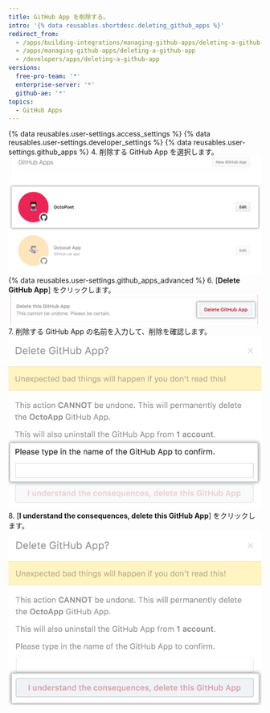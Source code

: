 ```yaml
---
title: GitHub App を削除する。
intro: '{% data reusables.shortdesc.deleting_github_apps %}'
redirect_from:
  - /apps/building-integrations/managing-github-apps/deleting-a-github-app/
  - /apps/managing-github-apps/deleting-a-github-app
  - /developers/apps/deleting-a-github-app
versions:
  free-pro-team: '*'
  enterprise-server: '*'
  github-ae: '*'
topics:
  - GitHub Apps
---
```


{% data reusables.user-settings.access_settings %}
{% data reusables.user-settings.developer_settings %}
{% data reusables.user-settings.github_apps %}
4. 削除する GitHub App を選択します。 ![アプリケーションの選択](/assets/images/github-apps/github_apps_select-app.png)
{% data reusables.user-settings.github_apps_advanced %}
6. [**Delete GitHub App**] をクリックします。 ![GitHub App を削除するボタン](/assets/images/github-apps/github_apps_delete.png)
7. 削除する GitHub App の名前を入力して、削除を確認します。 ![削除する GitHub App の名前を確認するフィールド](/assets/images/github-apps/github_apps_delete_integration_name.png)
8. [**I understand the consequences, delete this GitHub App**] をクリックします。 ![GitHub App の削除を確認するボタン](/assets/images/github-apps/github_apps_confirm_deletion.png)
